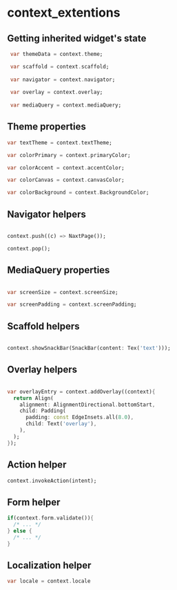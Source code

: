 # context_extentions

## Getting inherited widget's state

```dart
 var themeData = context.theme;

 var scaffold = context.scaffold;
 
 var navigator = context.navigator;
 
 var overlay = context.overlay;
 
 var mediaQuery = context.mediaQuery;
```

## Theme properties

```dart
var textTheme = context.textTheme;

var colorPrimary = context.primaryColor;

var colorAccent = context.accentColor;

var colorCanvas = context.canvasColor;

var colorBackground = context.BackgroundColor;
```

## Navigator helpers

```dart

context.push((c) => NaxtPage());

context.pop();

```

## MediaQuery properties

```dart

var screenSize = context.screenSize;

var screenPadding = context.screenPadding;

```

## Scaffold helpers

```dart

context.showSnackBar(SnackBar(content: Tex('text')));

```

## Overlay helpers

```dart

var overlayEntry = context.addOverlay((context){
  return Align(
    alignment: AlignmentDirectional.bottomStart,
    child: Padding(
      padding: const EdgeInsets.all(8.0),
      child: Text('overlay'),
    ),
  );
});

```

## Action helper

```dart
context.invokeAction(intent);
```

## Form helper

```dart
if(context.form.validate()){
  /* ... */
} else {
  /* ... */
}
```

## Localization helper

```dart
var locale = context.locale
```